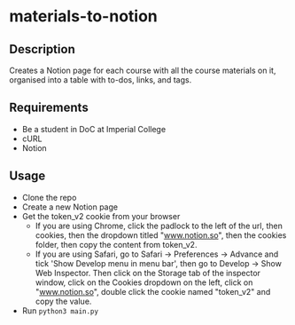 # materials-to-notion

## Description
Creates a Notion page for each course with all the course materials on it, organised into a table with to-dos, links, and tags. 

## Requirements
  - Be a student in DoC at Imperial College
  - cURL
  - Notion
  
## Usage
  - Clone the repo
  - Create a new Notion page
  - Get the token_v2 cookie from your browser
    - If you are using Chrome, click the padlock to the left of the url, then cookies, then the dropdown titled "www.notion.so", then the cookies folder, then copy the content from token_v2.
    - If you are using Safari, go to Safari -> Preferences -> Advance and tick 'Show Develop menu in menu bar', then go to Develop -> Show Web Inspector. Then click on the Storage tab of the inspector window, click on the Cookies dropdown on the left, click on "www.notion.so", double click the cookie named "token_v2" and copy the value.
  - Run `python3 main.py`
 
 
